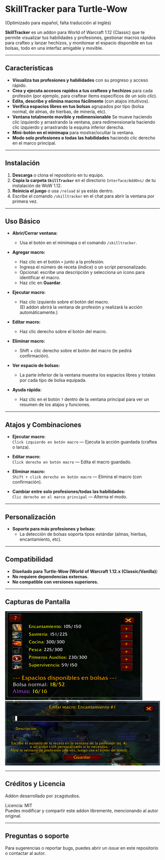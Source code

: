 # SkillTracker para Turtle-Wow
(Optimizado para español, falta traducción al inglés)

**SkillTracker** es un addon para World of Warcraft 1.12 (Classic) que te permite visualizar tus habilidades y profesiones, gestionar macros rápidos para crafteo y lanzar hechizos, y monitorear el espacio disponible en tus bolsas, todo en una interfaz amigable y movible.

---

## Características

- **Visualiza tus profesiones y habilidades** con su progreso y acceso rápido.
- **Crea y ejecuta accesos rapidos a tus crafteos y hechizos** para cada profesión (por ejemplo, para craftear ítems específicos de un solo clic).
- **Edita, describe y elimina macros fácilmente** (con atajos intuitivos).
- **Verifica espacios libres en tus bolsas** agrupados por tipo (bolsa normal, de almas, de hierbas, de minería, etc).
- **Ventana totalmente movible y redimensionable** Se mueve haciendo clic izquierdo y arrastrando la ventana, para redimensionarla haciendo clic izquierdo y arrastrando la esquina inferior derecha.
- **Mini-botón en el minimapa** para mostrar/ocultar la ventana.
- **Modo solo profesiones o todas las habilidades** haciendo clic derecho en el marco principal.

---

## Instalación

1. **Descarga** o clona el repositorio en tu equipo.
2. **Copia la carpeta `SkillTracker`** en el directorio `Interface/AddOns/` de tu instalación de WoW 1.12.
3. **Reinicia el juego** o usa `/reload` si ya estás dentro.
4. Escribe el comando `/skilltracker` en el chat para abrir la ventana por primera vez.

---

## Uso Básico

- **Abrir/Cerrar ventana:**  
  - Usa el botón en el minimapa o el comando `/skilltracker`.

- **Agregar macro:**  
  - Haz clic en el botón `+` junto a la profesión.
  - Ingresa el número de receta (índice) o un script personalizado.
  - Opcional: escribe una descripción y selecciona un icono para identificar el macro.
  - Haz clic en **Guardar**.

- **Ejecutar macro:**  
  - Haz clic izquierdo sobre el botón del macro.  
    (El addon abrirá la ventana de profesión y realizará la acción automáticamente.)

- **Editar macro:**  
  - Haz clic derecho sobre el botón del macro.

- **Eliminar macro:**  
  - Shift + clic derecho sobre el botón del macro (te pedirá confirmación).

- **Ver espacio de bolsas:**  
  - La parte inferior de la ventana muestra los espacios libres y totales por cada tipo de bolsa equipada.

- **Ayuda rápida:**  
  - Haz clic en el botón `?` dentro de la ventana principal para ver un resumen de los atajos y funciones.

---

## Atajos y Combinaciones

- **Ejecutar macro:**  
  `Click izquierdo en botón macro` — Ejecuta la acción guardada (craftea o lanza).

- **Editar macro:**  
  `Click derecho en botón macro` — Edita el macro guardado.

- **Eliminar macro:**  
  `Shift + click derecho en botón macro` — Elimina el macro (con confirmación).

- **Cambiar entre solo profesiones/todas las habilidades:**  
  `Clic derecho en el marco principal` — Alterna el modo.

---

## Personalización

- **Soporte para más profesiones y bolsas:**  
  - La detección de bolsas soporta tipos estándar (almas, hierbas, encantamiento, etc).

---

## Compatibilidad

- **Diseñado para Turtle-Wow (World of Warcraft 1.12.x (Classic/Vanilla)**)
- **No requiere dependencias externas.**
- **No compatible con versiones superiores.**

---

## Capturas de Pantalla

![SkillTracker ejemplo 1](docs/screenshot1.png)
![SkillTracker ejemplo 2](docs/screenshot2.png)

---

## Créditos y Licencia

Addon desarrollado por zcagstudios.

Licencia: MIT  
Puedes modificar y compartir este addon libremente, mencionando al autor original.

---

## Preguntas o soporte

Para sugerencias o reportar bugs, puedes abrir un *issue* en este repositorio o contactar al autor.
